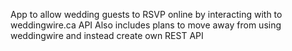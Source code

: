App to allow wedding guests to RSVP online by interacting with to weddingwire.ca API
Also includes plans to move away from using weddingwire and instead create own REST API